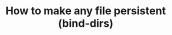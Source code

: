 ---
lang: en
layout: doc
permalink: /doc/bind-dirs/
redirect_from:
- /en/doc/bind-dirs/
redirect_to: https://doc.qubes-os.org/en/latest/user/advanced-topics/bind-dirs.html
ref: 186
title: How to make any file persistent (bind-dirs)
---